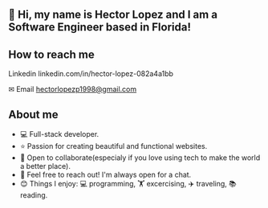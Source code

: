 ## 👋 Hi, my name is Hector Lopez and I am a Software Engineer based in Florida!
## How to reach me

Linkedin
linkedin.com/in/hector-lopez-082a4a1bb

✉ Email
hectorlopezp1998@gmail.com

## About me
- 💻 Full-stack developer.
- ⭐ Passion for creating beautiful and functional websites.
- 🤝 Open to collaborate(especialy if you love using tech to make the world a better place).
- 💬 Feel free to reach out! I'm always open for a chat.
- 😊 Things I enjoy: 💻 programming, 🏋️ excercising, ✈️ traveling, 📚 reading.
